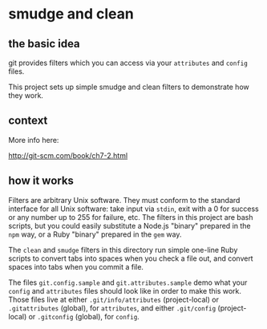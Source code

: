 # smudge and clean

## the basic idea

git provides filters which you can access via
your `attributes` and `config` files.

This project sets up simple smudge and clean
filters to demonstrate how they work.

## context

More info here:

http://git-scm.com/book/ch7-2.html

## how it works

Filters are arbitrary Unix software. They must
conform to the standard interface for all Unix
software: take input via `stdin`, exit with a 0
for success or any number up to 255 for failure,
etc. The filters in this project are bash scripts,
but you could easily substitute a Node.js "binary"
prepared in the `npm` way, or a Ruby "binary"
prepared in the `gem` way.

The `clean` and `smudge` filters in this directory
run simple one-line Ruby scripts to convert tabs
into spaces when you check a file out, and convert
spaces into tabs when you commit a file.

The files `git.config.sample` and
`git.attributes.sample` demo what your `config`
and `attributes` files should look like in
order to make this work. Those files live at
either `.git/info/attributes` (project-local)
or `.gitattributes` (global), for `attributes`,
and either `.git/config` (project-local) or
`.gitconfig` (global), for `config`.

